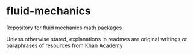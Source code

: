 # fluid-mechanics
Repository for fluid mechanics math packages

Unless otherwise stated, explanations in readmes are original writings or paraphrases of resources from Khan Academy